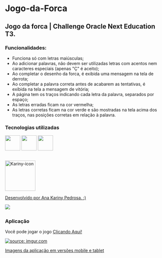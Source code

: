 # Jogo-da-Forca
## Jogo da forca | Challenge Oracle Next Education T3.

### Funcionalidades:
- Funciona só com letras maiúsculas;
- Ao adicionar palavras, não devem ser utilizadas letras com acentos nem caracteres especiais (apenas "Ç" é aceito);
- Ao completar o desenho da forca, é exibida uma mensagem na tela de derrota;
- Ao completar a palavra correta antes de acabarem as tentativas, é exibida na tela a mensagem de vitória;
- A página tem os traços indicando cada letra da palavra, separados por espaço;
- As letras erradas ficam na cor vermelha;
- As letras corretas ficam na cor verde e são mostradas na tela acima dos traços, nas posições corretas em relação à palavra.

### Tecnologias utilizadas
<div>
  <img src="https://cdn.jsdelivr.net/gh/devicons/devicon/icons/html5/html5-original.svg" width="50" height="50" />
  <img src="https://cdn.jsdelivr.net/gh/devicons/devicon/icons/css3/css3-original.svg" width="50" height="50"/>
  <img src="https://cdn.jsdelivr.net/gh/devicons/devicon/icons/javascript/javascript-original.svg" width="50" height="50"/>
 </div>
 
 ##
 
<div>
  <a href="https://picasion.com/"><img src="https://i.picasion.com/pic92/f33ba24a235a4eed8b20aacd18130b5a.gif" width="100" height="100" border="0" alt="Kariny-icon" />
 </div>
<p>Desenvolvido por Ana Kariny Pedrosa. :) </p>
<a href="https://www.linkedin.com/in/anakariny/" target="_blank"><img src="https://img.shields.io/badge/-LinkedIn-%230077B5?style=for-the-badge&logo=linkedin&logoColor=white" target="_blank"></a> 

##

### Aplicação 

Você pode jogar o jogo <a href="https://akariny.github.io/Jogo-da-Forca/"> Clicando Aqui! <a/>

<a href="https://imgur.com/X2EMeHZ"><img src="https://i.imgur.com/X2EMeHZ.png" title="source: imgur.com" /></a>

<a href="https://imgur.com/gallery/sYf8Q48" > Imagens da aplicação em versões mobile e tablet</a>
